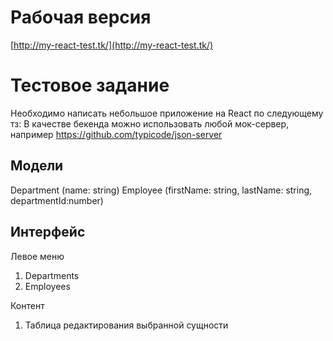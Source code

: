 # Рабочая версия

[http://my-react-test.tk/](http://my-react-test.tk/)

# Тестовое задание

Необходимо написать небольшое приложение на React по следующему тз:
В качестве бекенда можно использовать любой мок-сервер, например https://github.com/typicode/json-server

## Модели

Department (name: string)
Employee (firstName: string, lastName: string, departmentId:number) 

## Интерфейс

Левое меню

1. Departments
2. Employees

Контент 

1. Таблица редактирования выбранной сущности
